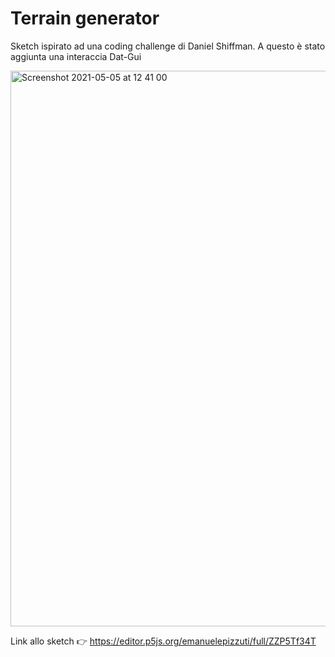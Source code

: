 # Terrain generator

Sketch ispirato ad una coding challenge di Daniel Shiffman. A questo è stato aggiunta una interaccia Dat-Gui

<img width="889" alt="Screenshot 2021-05-05 at 12 41 00" src="https://user-images.githubusercontent.com/76455312/117129761-67ee2e00-ad9f-11eb-9c33-138d725ba269.png">

Link allo sketch 👉 https://editor.p5js.org/emanuelepizzuti/full/ZZP5Tf34T

